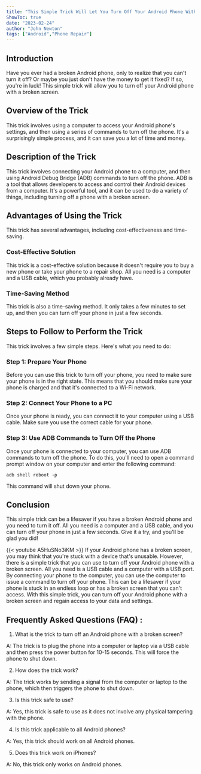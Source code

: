 ```yaml
---
title: "This Simple Trick Will Let You Turn Off Your Android Phone With a Broken Screen!"
ShowToc: true 
date: "2023-02-24"
author: "John Newton" 
tags: ["Android","Phone Repair"]
---
```

## Introduction
Have you ever had a broken Android phone, only to realize that you can't turn it off? Or maybe you just don't have the money to get it fixed? If so, you're in luck! This simple trick will allow you to turn off your Android phone with a broken screen.

## Overview of the Trick
This trick involves using a computer to access your Android phone's settings, and then using a series of commands to turn off the phone. It's a surprisingly simple process, and it can save you a lot of time and money.

## Description of the Trick
This trick involves connecting your Android phone to a computer, and then using Android Debug Bridge (ADB) commands to turn off the phone. ADB is a tool that allows developers to access and control their Android devices from a computer. It's a powerful tool, and it can be used to do a variety of things, including turning off a phone with a broken screen.

## Advantages of Using the Trick
This trick has several advantages, including cost-effectiveness and time-saving.

### Cost-Effective Solution
This trick is a cost-effective solution because it doesn't require you to buy a new phone or take your phone to a repair shop. All you need is a computer and a USB cable, which you probably already have.

### Time-Saving Method
This trick is also a time-saving method. It only takes a few minutes to set up, and then you can turn off your phone in just a few seconds.

## Steps to Follow to Perform the Trick
This trick involves a few simple steps. Here's what you need to do:

### Step 1: Prepare Your Phone
Before you can use this trick to turn off your phone, you need to make sure your phone is in the right state. This means that you should make sure your phone is charged and that it's connected to a Wi-Fi network.

### Step 2: Connect Your Phone to a PC
Once your phone is ready, you can connect it to your computer using a USB cable. Make sure you use the correct cable for your phone.

### Step 3: Use ADB Commands to Turn Off the Phone
Once your phone is connected to your computer, you can use ADB commands to turn off the phone. To do this, you'll need to open a command prompt window on your computer and enter the following command:

```
adb shell reboot -p
```

This command will shut down your phone.

## Conclusion
This simple trick can be a lifesaver if you have a broken Android phone and you need to turn it off. All you need is a computer and a USB cable, and you can turn off your phone in just a few seconds. Give it a try, and you'll be glad you did!

{{< youtube A5HuSNo3iKM >}} 
If your Android phone has a broken screen, you may think that you're stuck with a device that's unusable. However, there is a simple trick that you can use to turn off your Android phone with a broken screen. All you need is a USB cable and a computer with a USB port. By connecting your phone to the computer, you can use the computer to issue a command to turn off your phone. This can be a lifesaver if your phone is stuck in an endless loop or has a broken screen that you can't access. With this simple trick, you can turn off your Android phone with a broken screen and regain access to your data and settings.

## Frequently Asked Questions (FAQ) :
1. What is the trick to turn off an Android phone with a broken screen?

A: The trick is to plug the phone into a computer or laptop via a USB cable and then press the power button for 10-15 seconds. This will force the phone to shut down.

2. How does the trick work?

A: The trick works by sending a signal from the computer or laptop to the phone, which then triggers the phone to shut down.

3. Is this trick safe to use?

A: Yes, this trick is safe to use as it does not involve any physical tampering with the phone.

4. Is this trick applicable to all Android phones?

A: Yes, this trick should work on all Android phones.

5. Does this trick work on iPhones?

A: No, this trick only works on Android phones.


